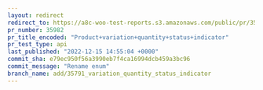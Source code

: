 ```yaml
---
layout: redirect
redirect_to: https://a8c-woo-test-reports.s3.amazonaws.com/public/pr/35982/api/index.html
pr_number: 35982
pr_title_encoded: "Product+variation+quantity+status+indicator"
pr_test_type: api
last_published: "2022-12-15 14:55:04 +0000"
commit_sha: e79ec950f56a3990eb7f4ca16994dcb459a3bc96
commit_message: "Rename enum"
branch_name: add/35791_variation_quantity_status_indicator
---
```

